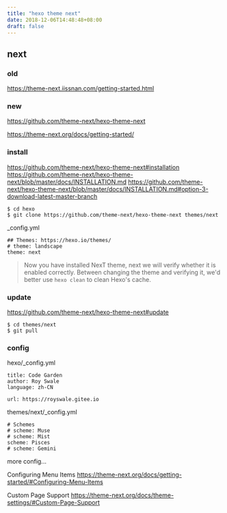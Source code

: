 ```yaml
---
title: "hexo theme next"
date: 2018-12-06T14:48:48+08:00
draft: false
---
```


## next

### old

https://theme-next.iissnan.com/getting-started.html

### new

https://github.com/theme-next/hexo-theme-next

https://theme-next.org/docs/getting-started/

### install

https://github.com/theme-next/hexo-theme-next#installation 
https://github.com/theme-next/hexo-theme-next/blob/master/docs/INSTALLATION.md 
https://github.com/theme-next/hexo-theme-next/blob/master/docs/INSTALLATION.md#option-3-download-latest-master-branch

```
$ cd hexo
$ git clone https://github.com/theme-next/hexo-theme-next themes/next
```

_config.yml

```
## Themes: https://hexo.io/themes/
# theme: landscape
theme: next
```

> Now you have installed NexT theme, next we will verify whether it is enabled correctly. Between changing the theme and verifying it, we'd better use `hexo clean` to clean Hexo's cache.

### update

https://github.com/theme-next/hexo-theme-next#update

```
$ cd themes/next
$ git pull
```

### config

hexo/_config.yml

```
title: Code Garden
author: Roy Swale
language: zh-CN

url: https://royswale.gitee.io
```

themes/next/_config.yml

```
# Schemes
# scheme: Muse
# scheme: Mist
scheme: Pisces
# scheme: Gemini
```

more config...

Configuring Menu Items 
https://theme-next.org/docs/getting-started/#Configuring-Menu-Items

Custom Page Support 
https://theme-next.org/docs/theme-settings/#Custom-Page-Support